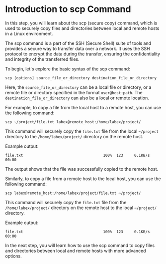 # Introduction to scp Command

In this step, you will learn about the scp (secure copy) command, which is used to securely copy files and directories between local and remote hosts in a Linux environment.

The scp command is a part of the SSH (Secure Shell) suite of tools and provides a secure way to transfer data over a network. It uses the SSH protocol to encrypt the data during the transfer, ensuring the confidentiality and integrity of the transferred files.

To begin, let's explore the basic syntax of the scp command:

```
scp [options] source_file_or_directory destination_file_or_directory
```

Here, the `source_file_or_directory` can be a local file or directory, or a remote file or directory specified in the format `user@host:path`. The `destination_file_or_directory` can also be a local or remote location.

For example, to copy a file from the local host to a remote host, you can use the following command:

```
scp ~/project/file.txt labex@remote_host:/home/labex/project/
```

This command will securely copy the `file.txt` file from the local `~/project` directory to the `/home/labex/project/` directory on the remote host.

Example output:

```
file.txt                                    100%  123     0.1KB/s   00:00
```

The output shows that the file was successfully copied to the remote host.

Similarly, to copy a file from a remote host to the local host, you can use the following command:

```
scp labex@remote_host:/home/labex/project/file.txt ~/project/
```

This command will securely copy the `file.txt` file from the `/home/labex/project/` directory on the remote host to the local `~/project/` directory.

Example output:

```
file.txt                                    100%  123     0.1KB/s   00:00
```

In the next step, you will learn how to use the scp command to copy files and directories between local and remote hosts with more advanced options.
